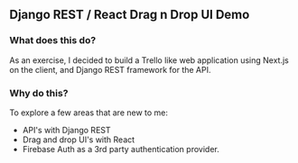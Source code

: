 ## Django REST / React Drag n Drop UI Demo

### What does this do?
As an exercise, I decided to build a Trello like web application using Next.js on the client, and Django REST framework for the API.

### Why do this? 
To explore a few areas that are new to me:
- API's with Django REST
- Drag and drop UI's with React
- Firebase Auth as a 3rd party authentication provider.

